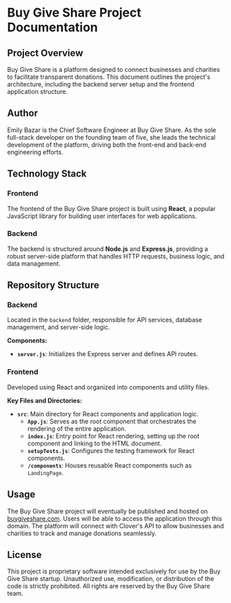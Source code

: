 # Buy Give Share Project Documentation

## Project Overview

Buy Give Share is a platform designed to connect businesses and charities to facilitate transparent donations. This document outlines the project's architecture, including the backend server setup and the frontend application structure.

## Author
Emily Bazar is the Chief Software Engineer at Buy Give Share. As the sole full-stack developer on the founding team of five, she leads the technical development of the platform, driving both the front-end and back-end engineering efforts.

## Technology Stack

### Frontend

The frontend of the Buy Give Share project is built using **React**, a popular JavaScript library for building user interfaces for web applications.

### Backend

The backend is structured around **Node.js** and **Express.js**, providing a robust server-side platform that handles HTTP requests, business logic, and data management.

## Repository Structure

### Backend

Located in the `backend` folder, responsible for API services, database management, and server-side logic.

**Components:**
- **`server.js`**: Initializes the Express server and defines API routes.

### Frontend

Developed using React and organized into components and utility files.

**Key Files and Directories:**
- **`src`**: Main directory for React components and application logic.
  - **`App.js`**: Serves as the root component that orchestrates the rendering of the entire application.
  - **`index.js`**: Entry point for React rendering, setting up the root component and linking to the HTML document.
  - **`setupTests.js`**: Configures the testing framework for React components.
  - **`/components`**: Houses reusable React components such as `LandingPage`.

## Usage

The Buy Give Share project will eventually be published and hosted on [buygiveshare.com](http://buygiveshare.com). Users will be able to access the application through this domain. 
The platform will connect with Clover's API to allow businesses and charities to track and manage donations seamlessly.


## License

This project is proprietary software intended exclusively for use by the Buy Give Share startup. Unauthorized use, modification, or distribution of the code is strictly prohibited. All rights are reserved by the Buy Give Share team.

